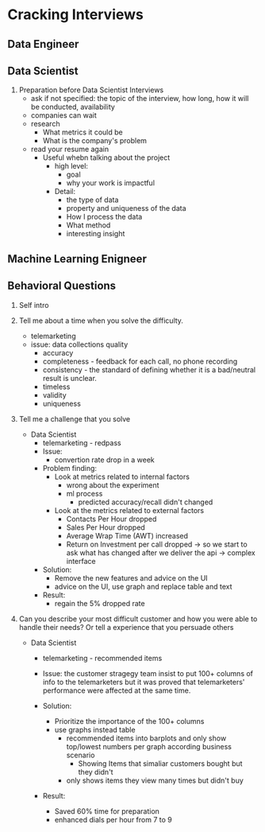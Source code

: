 # **Cracking Interviews**

## **Data Engineer**

## **Data Scientist**

1. Preparation before Data Scientist Interviews
    - ask if not specified: the topic of the interview, how long, how it will be conducted, availability
    - companies can wait
    - research
        - What metrics it could be
        - What is the company's problem
    - read your resume again
        - Useful whebn talking about the project
            - high level:
                - goal
                - why your work is impactful
            - Detail:
                - the type of data
                - property and uniqueness of the data
                - How I process the data
                - What method
                - interesting insight

## **Machine Learning Enigneer**

## Behavioral Questions

1. Self intro
2. Tell me about a time when you solve the difficulty.
    - telemarketing
    - issue: data collections quality
        - accuracy
        - completeness - feedback for each call, no phone recording
        - consistency - the standard of defining whether it is a bad/neutral result is unclear.
        - timeless
        - validity
        - uniqueness

3. Tell me a challenge that you solve
    - Data Scientist
        - telemarketing - redpass
        - Issue:
            - convertion rate drop in a week
        - Problem finding:
            - Look at metrics related to internal factors
                - wrong about the experiment
                - ml process
                    - predicted accuracy/recall didn't changed
            - Look at the metrics related to external factors
                - Contacts Per Hour dropped
                - Sales Per Hour dropped
                - Average Wrap Time (AWT) increased
                - Return on Investment per call dropped
                -> so we start to ask what has changed after we deliver the api
                    -> complex interface
        - Solution:
            - Remove the new features and advice on the UI
            - advice on the UI, use graph and replace table and text
        - Result:
            - regain the 5% dropped rate

4. Can you describe your most difficult customer and how you were able to handle their needs? Or tell a experience that you persuade others
    - Data Scientist
        - telemarketing - recommended items
        - Issue:
            the customer stragegy team insist to put 100+ columns of info to the telemarketers but it was proved that telemarketers' performance were affected at the same time.
        - Solution:
            - Prioritize the importance of the 100+ columns
            - use graphs instead table
                - recommended items into barplots and only show top/lowest numbers per graph according business scenario
                    - Showing Items that simaliar customers bought but they didn't
                - only shows items they view many times but didn't buy

        - Result:
            - Saved 60% time for preparation
            - enhanced dials per hour from 7 to 9
